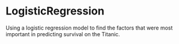 # LogisticRegression
Using a logistic regression model to find the factors that were most important in predicting survival on the Titanic.
